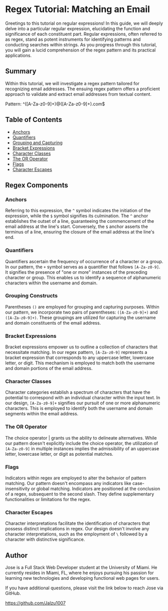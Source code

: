 # Regex Tutorial: Matching an Email

Greetings to this tutorial on regular expressions! In this guide, we will deeply delve into a particular regular expression, elucidating the function and significance of each constituent part. Regular expressions, often referred to as regex, stand as potent instruments for identifying patterns and conducting searches within strings. As you progress through this tutorial, you will gain a lucid comprehension of the regex pattern and its practical applications.

## Summary

Within this tutorial, we will investigate a regex pattern tailored for recognizing email addresses. The ensuing regex pattern offers a proficient approach to validate and extract email addresses from textual content.

Pattern: ^([A-Za-z0-9]+)@([A-Za-z0-9]+).com$

## Table of Contents

- [Anchors](#anchors)
- [Quantifiers](#quantifiers)
- [Grouping and Capturing](#grouping-and-capturing)
- [Bracket Expressions](#bracket-expressions)
- [Character Classes](#character-classes)
- [The OR Operator](#the-or-operator)
- [Flags](#flags)
- [Character Escapes](#character-escapes)

## Regex Components

### Anchors

Referring to this expression, the `^` symbol indicates the initiation of the expression, while the `$` symbol signifies its culmination. The `^` anchor establishes the outset of a line, guaranteeing the commencement of the email address at the line's start. Conversely, the `$` anchor asserts the terminus of a line, ensuring the closure of the email address at the line's end.

### Quantifiers

Quantifiers ascertain the frequency of occurrence of a character or a group. In our pattern, the `+` symbol serves as a quantifier that follows `[A-Za-z0-9]`. It signifies the presence of "one or more" instances of the preceding character or group. This enables us to identify a sequence of alphanumeric characters within the username and domain.

### Grouping Constructs

Parentheses `()` are employed for grouping and capturing purposes. Within our pattern, we incorporate two pairs of parentheses: `([A-Za-z0-9]+)` and `([A-Za-z0-9]+)`. These groupings are utilized for capturing the username and domain constituents of the email address.

### Bracket Expressions

Bracket expressions empower us to outline a collection of characters that necessitate matching. In our regex pattern, `[A-Za-z0-9]` represents a bracket expression that corresponds to any uppercase letter, lowercase letter, or digit. This mechanism is employed to match both the username and domain portions of the email address.

### Character Classes

Character categories establish a spectrum of characters that have the potential to correspond with an individual character within the input text. In our design, `[A-Za-z0-9]+` signifies our pursuit of one or more alphanumeric characters. This is employed to identify both the username and domain segments within the email address.

### The OR Operator

The choice operator | grants us the ability to delineate alternatives. While our pattern doesn't explicitly include the choice operator, the utilization of `[A-Za-z0-9]` in multiple instances implies the admissibility of an uppercase letter, lowercase letter, or digit as potential matches.

### Flags

Indicators within regex are employed to alter the behavior of pattern matching. Our pattern doesn't encompass any indicators like case-insensitivity or global matching. Indicators are positioned at the conclusion of a regex, subsequent to the second slash. They define supplementary functionalities or limitations for the regex.

### Character Escapes

Character interpretations facilitate the identification of characters that possess distinct implications in regex. Our design doesn't involve any character interpretations, such as the employment of `\` followed by a character with distinctive significance.

## Author

Jose is a Full Stack Web Developer student at the University of Miami. He currently resides in Miami, FL, where he enjoys pursuing his passion for learning new technologies and developing functional web pages for users.

If you have additional questions, please visit the link below to reach Jose via GitHub.

https://github.com/Jalzu1007
